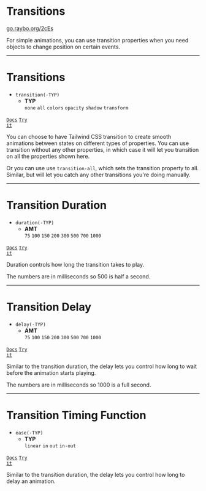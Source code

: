 <!-- .slide: data-state="layout-title" class="bg-dark"-->

# Transitions

<div class="slide-link"><a href="https://go.raybo.org/2cEs"><i class="fab fa-slideshare"></i> go.raybo.org/2cEs</a></div>

> >

For simple animations, you can use transition properties when you need objects to change position on certain events.

---

# Transitions


- `transition(-TYP)`
  - **TYP**<br>
  `none` `all` `colors` `opacity` `shadow` `transform`

<a href="https://tailwindcss.com/docs/transition-property" target="_blank"><code class="code-exciting">Docs</code></a> <a href="https://codepen.io/planetoftheweb/pen/YzGQrqq?editors=1000" target="_blank"><code class="code-royal">Try it</code></a>

> >

You can choose to have Tailwind CSS transition to create smooth animations between states on different types of properties. You can use transition without any other properties, in which case it will let you transition on all the properties shown here.

Or you can use use `transition-all`, which sets the transition property to all. Similar, but will let you catch any other transitions you're doing manually.


---

# Transition Duration

- `duration(-TYP)`
  - **AMT**<br>
  `75` `100` `150` `200` `300` `500` `700` `1000`

<a href="https://tailwindcss.com/docs/transition-duration" target="_blank"><code class="code-exciting">Docs</code></a> <a href="https://codepen.io/planetoftheweb/pen/zYKzEaY?editors=1000" target="_blank"><code class="code-royal">Try it</code></a>

> >

Duration controls how long the transition takes to play. 

The numbers are in milliseconds so 500 is half a second.

---

# Transition Delay

- `delay(-TYP)`
  - **AMT**<br>
  `75` `100` `150` `200` `300` `500` `700` `1000`

<a href="https://tailwindcss.com/docs/transition-delay" target="_blank"><code class="code-exciting">Docs</code></a> <a href="https://codepen.io/planetoftheweb/pen/qBajVxV?editors=1000" target="_blank"><code class="code-royal">Try it</code></a>

> >

Similar to the transition duration, the delay lets you control how long to wait before the animation starts playing.

The numbers are in milliseconds so 1000 is a full second.

---

# Transition Timing Function

- `ease(-TYP)`
  - **TYP**<br>
  `linear` `in` `out` `in-out`

<a href="https://tailwindcss.com/docs/transition-timing-function" target="_blank"><code class="code-exciting">Docs</code></a> <a href="https://codepen.io/planetoftheweb/pen/ZEpyaPe?editors=1000" target="_blank"><code class="code-royal">Try it</code></a>

> >

Similar to the transition duration, the delay lets you control how long to delay an animation.
